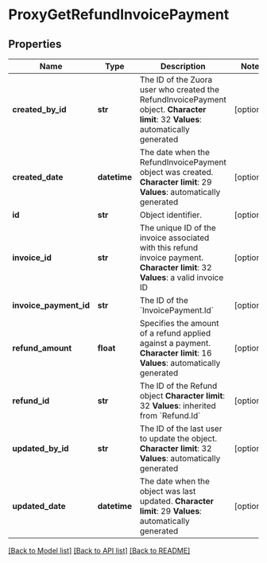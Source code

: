 # ProxyGetRefundInvoicePayment

## Properties
Name | Type | Description | Notes
------------ | ------------- | ------------- | -------------
**created_by_id** | **str** |  The ID of the Zuora user who created the RefundInvoicePayment object. **Character limit**: 32 **Values**: automatically generated  | [optional] 
**created_date** | **datetime** |  The date when the RefundInvoicePayment object was created. **Character limit**: 29 **Values**: automatically generated  | [optional] 
**id** | **str** | Object identifier. | [optional] 
**invoice_id** | **str** |  The unique ID of the invoice associated with this refund invoice payment. **Character limit**: 32 **Values**: a valid invoice ID  | [optional] 
**invoice_payment_id** | **str** |  The ID of the &#x60;InvoicePayment.Id&#x60;  | [optional] 
**refund_amount** | **float** | Specifies the amount of a refund applied against a payment. **Character limit**: 16 **Values**: automatically generated  | [optional] 
**refund_id** | **str** |  The ID of the Refund object **Character limit**: 32 **Values**: inherited from &#x60;Refund.Id&#x60;  | [optional] 
**updated_by_id** | **str** |  The ID of the last user to update the object. **Character limit**: 32 **Values**: automatically generated  | [optional] 
**updated_date** | **datetime** |  The date when the object was last updated. **Character limit**: 29 **Values**: automatically generated  | [optional] 

[[Back to Model list]](../README.md#documentation-for-models) [[Back to API list]](../README.md#documentation-for-api-endpoints) [[Back to README]](../README.md)

